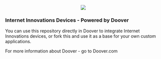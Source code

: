 <p align="center">
    <img src="http://doover.dev/wp-content/uploads/2022/05/Powered-by-Doover-Clear.png">
</p>

### Internet Innovations Devices - Powered by Doover

You can use this repository directly in Doover to integrate Internet Innovations devices, or fork this and use it as a base for your own custom applications.

For more information about Doover - go to Doover.com